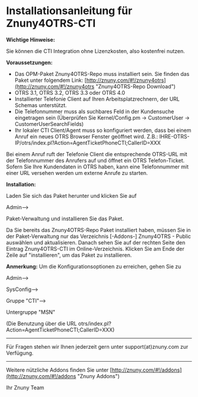 # Installationsanleitung für Znuny4OTRS-CTI #

**Wichtige Hinweise:**

Sie können die CTI Integration ohne Lizenzkosten, also kostenfrei nutzen.

**Voraussetzungen:**

 - Das OPM-Paket Znuny4OTRS-Repo muss installiert sein. Sie finden das Paket unter folgendem Link: [http://znuny.com/#!/znuny4otrs](http://znuny.com/#!/znuny4otrs "Znuny4OTRS-Repo Download")
 - OTRS 3.1, OTRS 3.2, OTRS 3.3 oder OTRS 4.0
 - Installierter Telefonie Client auf Ihren Arbeitsplatzrechnern, der URL Schemas unterstützt.
 - Die Telefonnummer muss als suchbares Feld in der Kundensuche eingetragen sein (Überprüfen Sie Kernel/Config.pm -> CustomerUser -> CustomerUserSearchFields)
 - Ihr lokaler CTI Client/Agent muss so konfiguriert werden, dass bei einem Anruf ein neues OTRS Browser Fenster geöffnet wird. Z.B.: IHRE-OTRS-IP/otrs/index.pl?Action=AgentTicketPhoneCTI;CallerID=XXX

Bei einem Anruf ruft der Telefonie Client die entsprechende OTRS-URL mit der Telefonnummer des Anrufers auf und öffnet ein OTRS Telefon-Ticket. Sofern Sie Ihre Kundendaten in OTRS haben, kann eine Telefonnummer mit einer URL versehen werden um externe Anrufe zu starten.

**Installation:**

Laden Sie sich das Paket herunter und klicken Sie auf

Admin-->

Paket-Verwaltung und installieren Sie das Paket.

Da Sie bereits das Znuny4OTRS-Repo Paket installiert haben, müssen Sie in der Paket-Verwaltung nur das Verzeichnis [-Addons-] Znuny4OTRS - Public auswählen und aktualisieren. Danach sehen Sie auf der rechten Seite den Eintrag Znuny4OTRS-CTI im Online-Verzeichnis. Klicken Sie am Ende der Zeile auf "installieren", um das Paket zu installieren.


**Anmerkung:** Um die Konfigurationsoptionen zu erreichen, gehen Sie zu

Admin-->

SysConfig-->

Gruppe "CTI"-->

Untergruppe "MSN"

(Die Benutzung über die URL otrs/index.pl?Action=AgentTicketPhoneCTI;CallerID=XXX)

------------------------

Für Fragen stehen wir Ihnen jederzeit gern unter support(at)znuny.com zur Verfügung.

------------------------
Weitere nützliche Addons finden Sie unter [http://znuny.com/#!/addons](http://znuny.com/#!/addons "Znuny Addons")

Ihr Znuny Team